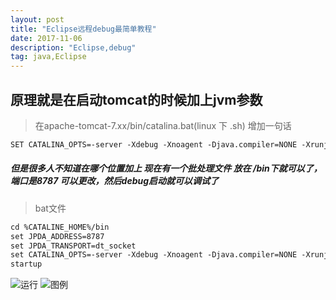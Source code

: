 ```yaml
---
layout: post
title: "Eclipse远程debug最简单教程"
date: 2017-11-06 
description: "Eclipse,debug"
tag: java,Eclipse
--- 
```


  

## 原理就是在启动tomcat的时候加上jvm参数
>在apache-tomcat-7.xx/bin/catalina.bat(linux 下  .sh)
增加一句话

```xml
SET CATALINA_OPTS=-server -Xdebug -Xnoagent -Djava.compiler=NONE -Xrunjdwp:transport=dt_socket,server=y,suspend=n,address=8000
```

##### 但是很多人不知道在哪个位置加上 现在有一个批处理文件 放在 /bin下就可以了，端口是8787 可以更改，然后debug启动就可以调试了

> bat文件
```xml
cd %CATALINE_HOME%/bin 
set JPDA_ADDRESS=8787 
set JPDA_TRANSPORT=dt_socket 
set CATALINA_OPTS=-server -Xdebug -Xnoagent -Djava.compiler=NONE -Xrunjdwp:transport=dt_socket,server=y,suspend=n,address=8787 
startup
```

![运行](http://4315e09a.wiz03.com/share/resources/d954f0fe-e8a6-465b-a72a-ca38d165a1c8/index_files/8b9ac31e674adf711d9d01cabbccbccb.png "运行")
![图例](http://4315e09a.wiz03.com/share/resources/d954f0fe-e8a6-465b-a72a-ca38d165a1c8/index_files/0a47ca8b4e88b201cf4625271e921dae.png "图例")
